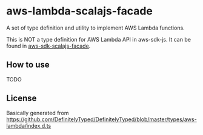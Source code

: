 # aws-lambda-scalajs-facade

A set of type definition and utility to implement AWS Lambda functions.

This is NOT a type definition for AWS Lambda API in aws-sdk-js.
It can be found in [aws-sdk-scalajs-facade](https://github.com/exoego/aws-sdk-scalajs-facade/tree/master/services/lambda/src/main/scala/facade/amazonaws/services).

## How to use

TODO


## License



Basically generated from https://github.com/DefinitelyTyped/DefinitelyTyped/blob/master/types/aws-lambda/index.d.ts
